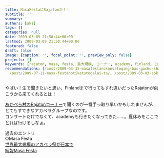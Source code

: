 ```yaml
---
title: MasaFestaにRajatonが！！
subtitle: ''
summary: ''
authors: [aki]
tags: []
categories: null
date: 2009-03-09 21:50:44+00:00
lastmod: 2009-03-09 21:50:44+00:00
featured: false
draft: false
image: {caption: '', focal_point: '', preview_only: false}
projects: []
keywords: [rajaton, masa, festa, 最大規模, コーナー, academy, finland, コンサート, エントリ, やばい]
recommendations: [/post/2009-03-15-masafestanokonsatoqing-bao-gachu-shi-memasita/,
  /post/2009-07-11-masa-festanotiketutogalai-ta/, /post/2009-03-03-sok-bao-masa-festa/]
---
```

やばい！生で聞きたいと思い、Finlandまで行ってもすれ違いだったRajatonが向こうから来てくれるとは！  
  
[あかぺら村のRajatonコーナー](http://acappellavillage.blog103.fc2.com/blog-category-15.html)で聞くのが一番手っ取り早いかもしれませんが、とてもすてきなアカペラグループなのです。  
コンサートだけでなくて、academyも行きたくなってきた……。夏休みをここでとれば行けるしなぁ。  
  
過去のエントリ  
○Masa Festa  
[世界最大規模のアカペラ祭が日本で](https://chezo.uno/post/2009-03-01-shi-jie-zui-da-gui-mo-noakaperaji-gari-ben-de/)  
[続報Masa Festa](https://chezo.uno/post/2009-03-03-sok-bao-masa-festa/)  
